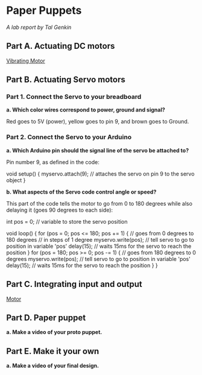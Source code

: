 # Paper Puppets

*A lab report by Tal Genkin*

## Part A. Actuating DC motors

[Vibrating Motor](https://youtu.be/gCBmTMZoDb8)

## Part B. Actuating Servo motors

### Part 1. Connect the Servo to your breadboard

**a. Which color wires correspond to power, ground and signal?**

Red goes to 5V (power), yellow goes to pin 9, and brown goes to Ground. 

### Part 2. Connect the Servo to your Arduino

**a. Which Arduino pin should the signal line of the servo be attached to?**

Pin number 9, as defined in the code:

void setup() {
  myservo.attach(9);  // attaches the servo on pin 9 to the servo object
}

**b. What aspects of the Servo code control angle or speed?**

This part of the code tells the motor to go from 0 to 180 degrees while also delaying it (goes 90 degrees to each side):

int pos = 0;    // variable to store the servo position

void loop() {
  for (pos = 0; pos <= 180; pos += 1) { // goes from 0 degrees to 180 degrees
    // in steps of 1 degree
    myservo.write(pos);              // tell servo to go to position in variable 'pos'
    delay(15);                       // waits 15ms for the servo to reach the position
  }
  for (pos = 180; pos >= 0; pos -= 1) { // goes from 180 degrees to 0 degrees
    myservo.write(pos);              // tell servo to go to position in variable 'pos'
    delay(15);                       // waits 15ms for the servo to reach the position
  }
}

## Part C. Integrating input and output

[Motor](https://www.youtube.com/watch?v=VN606gDgFkU&feature=youtu.be)

## Part D. Paper puppet

**a. Make a video of your proto puppet.**

## Part E. Make it your own

**a. Make a video of your final design.**
 
